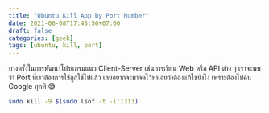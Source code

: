 ```yaml
---
title: "Ubuntu Kill App by Port Number"
date: 2021-06-08T17:45:56+07:00
draft: false
categories: [geek]
tags: [ubuntu, kill, port]
---
```


บางครั้งในการพัฒนาโปรแกรมแนว Client-Server เช่นการเขียน Web หรือ API ต่าง ๆ เราจะพบว่า Port ที่เราต้องการใช้ถูกใช้ไปแล้ว เลยอยากจะมาจดไว้หน่อยว่าต้องแก้ไขยังไง เพราะต้องไปค้น Google ทุกที 😅

```bash
sudo kill -9 $(sudo lsof -t -i:1313)
```
